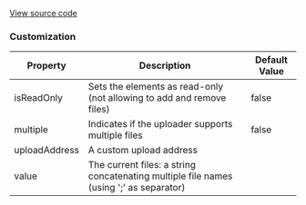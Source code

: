 [View source code](https://github.com/OMNIALowCode/omnia3-samples/blob/master/webcomponents/web-components/FileUploader/file-uploader.js)


### Customization
| Property | Description                     | Default Value |
|----------|---------------------------------|---------------|
| isReadOnly | Sets the elements as read-only (not allowing to add and remove files) |    false      |
| multiple | Indicates if the uploader supports multiple files |    false     |
| uploadAddress | A custom upload address |         |
| value | The current files: a string concatenating multiple file names (using ';' as separator) |        |
